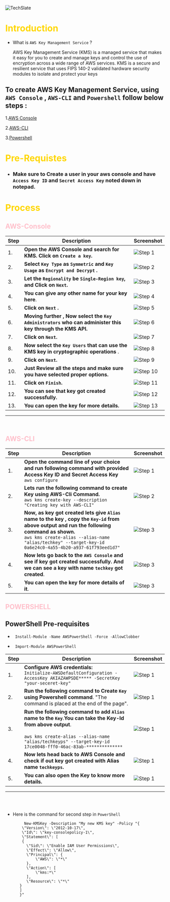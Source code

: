 ![TechSlate](../../global/images/ts.png)

# <span style="color: gold;"> Introduction

- What is ``AWS Key Management Service`` ?

    AWS Key Management Service (KMS) is a managed service that makes it easy for you to create and manage keys and control the use of encryption across a wide range of AWS services. KMS is a secure and resilient service that uses FIPS 140-2 validated hardware security modules to isolate and protect your keys

## To create AWS Key Management Service, using ```AWS Console``` , ```AWS-CLI``` and  ```Powershell``` follow below steps :

1.[AWS Console](#aws-console)

2.[AWS-CLI](#aws-cli)

3.[Powershell](#powershell)

# <span style="color: gold;">Pre-Requistes

- ### Make sure to Create a user in your aws console and have ```Access Key ID``` and ```Secret Access Key``` noted down in notepad.

# <span style="color: gold;">Process

## <span style="color: pink;">**AWS-Console**

| Step | Description | Screenshot |
|------|-------------|------------|
| 1. | **Open the AWS Console and search for KMS. Click on ``Create a key``.** | ![Step 1](../images/kms.png) |
| 2. | **Select ``Key Type`` as ``Symmetric`` and ``Key Usage`` as ``Encrypt and Decrypt`` .** | ![Step 2](../images/kms-1.png) |
| 3. | **Let the ``Regionality`` be ``Single-Region key``, and Click on ``Next``.** | ![Step 3](../images/kms-2.png) |
| 4. | **You can give any other name for your key here**. | ![Step 4](../images/kms-3.png) |
| 5. | **Click on ``Next`` .** | ![Step 5](../images/kms-4.png) | 
| 6. | **Moving further , Now select the ``Key Administrators`` who can administer this key through the KMS API.** | ![Step 6](../images/kms-5.png) |
| 7. | **Click on ``Next``.**| ![Step 7](../images/kms-6.png) |
| 8. | **Now select the ``Key Users`` that can use the KMS key in cryptographic operations** .| ![Step 8](../images/kms-7.png) |
| 9. | **Click on ``Next``.** | ![Step 9](../images/kms-8.png) |
| 10.|**Just Review all the steps and make sure you have selected proper options.** | ![Step 10](../images/kms-9.png) |
| 11.|**Click on ``Finish``.** | ![Step 11](../images/kms-10.png) |
| 12.|**You can see that key got created successfully.** | ![Step 12](../images/kms-11.png) |
| 13.|**You can open the key for more details.** | ![Step 13](../images/kms-12.png) |

***
<br>

## <span style="color: pink;">**AWS-CLI**


| Step | Description | Screenshot |
|------|-------------|------------|
| 1. | **Open the command line of your choice and run following command with provided **Access Key ID** and **Secret Access Key**** <br> ``aws configure`` | ![Step 1](../images/aws-conf.png) |
| 2. | **Lets run the following command to create Key using AWS-Cli Command.** <br>``aws kms create-key --description "Creating key with AWS-CLI" ``| ![Step 2](../images/kms-cli-1.png) |
| 3. | **Now, as key got created lets give ``Alias`` name to the key , copy the ``Key-id`` from above output and run the following command as shown.** <br>``aws kms create-alias --alias-name "alias/techkey" --target-key-id 0a6e24c0-4a55-4b20-a937-61f793eed1d7" ``| ![Step 3](../images/kms-cli-2.png) |
| 4. | **Now lets go back to the ``AWS Console`` and see if key got created successfully. And we can see a key with name ``techkey`` got created**.| ![Step 3](../images/kms-cli-3.png) |
| 5. | **You can open the key for more details of it**.| ![Step 3](../images/kms-cli-4.png) |



## <span style="color: pink;"> **POWERSHELL**

 ## PowerShell Pre-requisites

 -      Install-Module -Name AWSPowerShell -Force -AllowClobber

 -      Import-Module AWSPowerShell

| Step | Description | Screenshot |
|------|-------------|------------|
| 1. | **Configure AWS credentials:** <br> ``Initialize-AWSDefaultConfiguration -AccessKey AKIAZAWPSDE***** -SecretKey "your-seceret-key"`` | ![Step 1](../images/ps-cred.png) |
| 2. | **Run the following command to Create ``Key`` using Powershell command**. "The command is placed at the end of the page".| ![Step 1](../images/kms-ps-1.png) |
| 3. | **Run the following command to add ``Alias`` name to the ``Key``**.**You can take the Key-Id from above output**. <br>  </br>```aws kms create-alias --alias-name "alias/techkeyps" --target-key-id 17ce0048-fff0-46ac-83ab-**************``` | ![Step 1](../images/kms-ps-2.png) |
| 4. | **Now lets head back to AWS Console and check if out key got created with Alias name ``techkeyps``.** | ![Step 1](../images/kms-ps-3.png) |
| 5. | **You can also open the Key to know more details.** | ![Step 1](../images/kms-ps-4.png) |


***
<br>
   </br>   

- Here is the command for second step in ``PowerShell``

           New-KMSKey -Description "My new KMS key" -Policy "{
          \"Version\": \"2012-10-17\",
          \"Id\": \"key-consolepolicy-1\",
          \"Statement\": [
          {
            \"Sid\": \"Enable IAM User Permissions\",
            \"Effect\": \"Allow\",
            \"Principal\": {
                \"AWS\": \"*\"
            },
            \"Action\": [
                \"kms:*\"
            ],
            \"Resource\": \"*\"
         }
         ]
         }"


